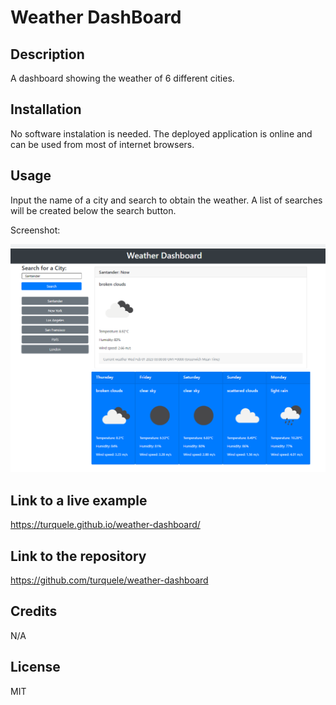 # Weather DashBoard

## Description

A dashboard showing the weather of 6 different cities.

## Installation

No software instalation is needed. The deployed application is online and can be used from most of internet browsers.

## Usage

Input the name of a city and search to obtain the weather. A list of searches will be created below the search button.

Screenshot:

![image](assets/screenshot.png)

## Link to a live example

https://turquele.github.io/weather-dashboard/

## Link to the repository

https://github.com/turquele/weather-dashboard

## Credits

N/A

## License

MIT
